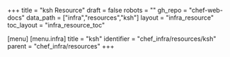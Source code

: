 +++
title = "ksh Resource"
draft = false
robots = ""
gh_repo = "chef-web-docs"
data_path = ["infra","resources","ksh"]
layout = "infra_resource"
toc_layout = "infra_resource_toc"

[menu]
  [menu.infra]
    title = "ksh"
    identifier = "chef_infra/resources/ksh"
    parent = "chef_infra/resources"
+++

<!-- The contents of this page are automatically generated from the ksh.yaml file in the data directory. -->
<!-- To suggest a change, edit the https://github.com/chef/chef/blob/main/lib/chef/resource/ksh.rb file
      and submit a pull request to the https://github.com/chef/chef repository. -->
